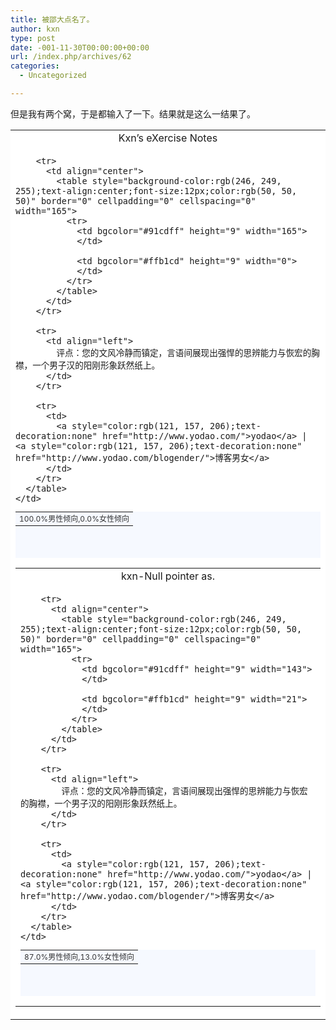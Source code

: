 ```yaml
---
title: 被邵大点名了。
author: kxn
type: post
date: -001-11-30T00:00:00+00:00
url: /index.php/archives/62
categories:
  - Uncategorized

---
```

但是我有两个窝，于是都输入了一下。结果就是这么一结果了。

<table style="background-color:rgb(255, 255, 255)" border="0" cellpadding="0" cellspacing="7" width="225">
  <tr>
    <td align="center">
      Kxn&#8217;s eXercise Notes
    </td>
  </tr>
  
  <tr>
    <td>
      <table style="background-color:rgb(246, 249, 255);text-align:center;font-size:12px;color:rgb(50, 50, 50)" border="0" cellpadding="0" cellspacing="0" height="74" width="100%">
        <tr>
          <td valign="bottom">
            100.0%男性倾向,0.0%女性倾向
          </td>
        </tr>
        
        <tr>
          <td align="center">
            <table style="background-color:rgb(246, 249, 255);text-align:center;font-size:12px;color:rgb(50, 50, 50)" border="0" cellpadding="0" cellspacing="0" width="165">
              <tr>
                <td bgcolor="#91cdff" height="9" width="165">
                </td>
                
                <td bgcolor="#ffb1cd" height="9" width="0">
                </td>
              </tr>
            </table>
          </td>
        </tr>
        
        <tr>
          <td align="left">
            评点：您的文风冷静而镇定，言语间展现出强悍的思辨能力与恢宏的胸襟，一个男子汉的阳刚形象跃然纸上。
          </td>
        </tr>
        
        <tr>
          <td>
            <a style="color:rgb(121, 157, 206);text-decoration:none" href="http://www.yodao.com/">yodao</a> | <a style="color:rgb(121, 157, 206);text-decoration:none" href="http://www.yodao.com/blogender/">博客男女</a>
          </td>
        </tr>
      </table>
    </td>
  </tr>
</table>

<table style="background-color:rgb(255, 255, 255)" border="0" cellpadding="0" cellspacing="7" width="225">
  <tr>
    <td align="center">
      kxn-Null pointer as.
    </td>
  </tr>
  
  <tr>
    <td>
      <table style="background-color:rgb(246, 249, 255);text-align:center;font-size:12px;color:rgb(50, 50, 50)" border="0" cellpadding="0" cellspacing="0" height="74" width="100%">
        <tr>
          <td valign="bottom">
            87.0%男性倾向,13.0%女性倾向
          </td>
        </tr>
        
        <tr>
          <td align="center">
            <table style="background-color:rgb(246, 249, 255);text-align:center;font-size:12px;color:rgb(50, 50, 50)" border="0" cellpadding="0" cellspacing="0" width="165">
              <tr>
                <td bgcolor="#91cdff" height="9" width="143">
                </td>
                
                <td bgcolor="#ffb1cd" height="9" width="21">
                </td>
              </tr>
            </table>
          </td>
        </tr>
        
        <tr>
          <td align="left">
            评点：您的文风冷静而镇定，言语间展现出强悍的思辨能力与恢宏的胸襟，一个男子汉的阳刚形象跃然纸上。
          </td>
        </tr>
        
        <tr>
          <td>
            <a style="color:rgb(121, 157, 206);text-decoration:none" href="http://www.yodao.com/">yodao</a> | <a style="color:rgb(121, 157, 206);text-decoration:none" href="http://www.yodao.com/blogender/">博客男女</a>
          </td>
        </tr>
      </table>
    </td>
  </tr>
</table>
